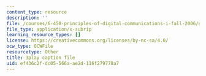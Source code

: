 ```yaml
---
content_type: resource
description: ''
file: /courses/6-450-principles-of-digital-communications-i-fall-2006/ef436c2fdc05566aae2d116f279778a7_7qq1JYj2kM.vtt
file_type: application/x-subrip
learning_resource_types: []
license: https://creativecommons.org/licenses/by-nc-sa/4.0/
ocw_type: OCWFile
resourcetype: Other
title: 3play caption file
uid: ef436c2f-dc05-566a-ae2d-116f279778a7
---
```

